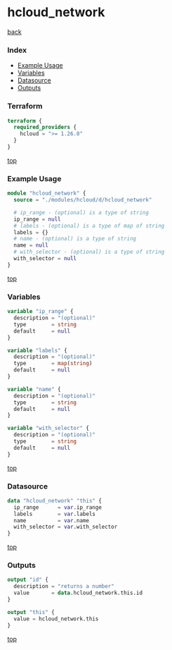 # hcloud_network

[back](../hcloud.md)

### Index

- [Example Usage](#example-usage)
- [Variables](#variables)
- [Datasource](#datasource)
- [Outputs](#outputs)

### Terraform

```terraform
terraform {
  required_providers {
    hcloud = ">= 1.26.0"
  }
}
```

[top](#index)

### Example Usage

```terraform
module "hcloud_network" {
  source = "./modules/hcloud/d/hcloud_network"

  # ip_range - (optional) is a type of string
  ip_range = null
  # labels - (optional) is a type of map of string
  labels = {}
  # name - (optional) is a type of string
  name = null
  # with_selector - (optional) is a type of string
  with_selector = null
}
```

[top](#index)

### Variables

```terraform
variable "ip_range" {
  description = "(optional)"
  type        = string
  default     = null
}

variable "labels" {
  description = "(optional)"
  type        = map(string)
  default     = null
}

variable "name" {
  description = "(optional)"
  type        = string
  default     = null
}

variable "with_selector" {
  description = "(optional)"
  type        = string
  default     = null
}
```

[top](#index)

### Datasource

```terraform
data "hcloud_network" "this" {
  ip_range      = var.ip_range
  labels        = var.labels
  name          = var.name
  with_selector = var.with_selector
}
```

[top](#index)

### Outputs

```terraform
output "id" {
  description = "returns a number"
  value       = data.hcloud_network.this.id
}

output "this" {
  value = hcloud_network.this
}
```

[top](#index)